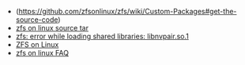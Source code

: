 - (https://github.com/zfsonlinux/zfs/wiki/Custom-Packages#get-the-source-code)
- [zfs on linux source tar](https://github.com/zfsonlinux/zfs/releases)
- [zfs: error while loading shared libraries: libnvpair.so.1](https://github.com/zfsonlinux/zfs/issues/6577)
- [ZFS on Linux](https://github.com/zfsonlinux)
- [zfs on linux FAQ](https://github.com/zfsonlinux/zfs/wiki/FAQ)
